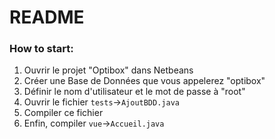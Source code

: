 # README

### How to start:

1. Ouvrir le projet "Optibox" dans Netbeans
2. Créer une Base de Données que vous appelerez "optibox"
3. Définir le nom d'utilisateur et le mot de passe à "root"
4. Ouvrir le fichier `tests`->`AjoutBDD.java`
5. Compiler ce fichier
6. Enfin, compiler `vue`->`Accueil.java`


